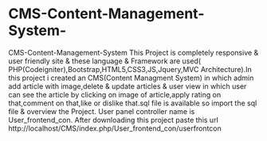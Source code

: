 # CMS-Content-Management-System-
CMS-Content-Management-System  This Project is completely responsive &amp; user friendly site &amp; these language & Framework are used( PHP(Codeigniter),Bootstrap,HTML5,CSS3,JS,Jquery,MVC Architecture).In this project i created an CMS(Content Managment System) in which admin add article with image,delete &amp; update articles &amp; user view in which user can see the article by clicking on image of article,apply rating on that,comment on that,like or dislike that.sql file is available so import the sql file &amp; overview the Project. User panel controller name is User_frontend_con. After downloading this project paste this url http://localhost/CMS/index.php/User_frontend_con/userfrontcon
